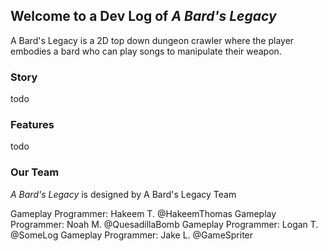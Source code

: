 ## Welcome to a Dev Log of _A Bard's Legacy_

A Bard's Legacy is a 2D top down dungeon crawler where the player embodies a bard who can play songs to manipulate their weapon. 

### Story

todo

### Features

todo

### Our Team

_A Bard's Legacy_ is designed by A Bard's Legacy Team

Gameplay Programmer: Hakeem T. @HakeemThomas
Gameplay Programmer: Noah M. @QuesadillaBomb
Gameplay Programmer: Logan T. @SomeLog
Gameplay Programmer: Jake L. @GameSpriter
